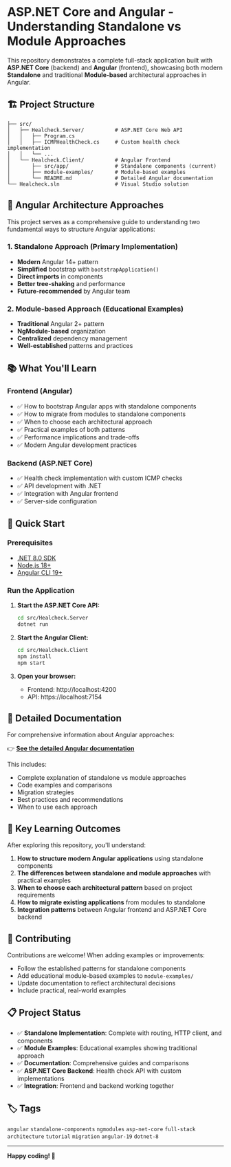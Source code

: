 # ASP.NET Core and Angular - Understanding Standalone vs Module Approaches

This repository demonstrates a complete full-stack application built with **ASP.NET Core** (backend) and **Angular** (frontend), showcasing both modern **Standalone** and traditional **Module-based** architectural approaches in Angular.

## 🏗️ Project Structure

```
├── src/
│   ├── Healcheck.Server/          # ASP.NET Core Web API
│   │   ├── Program.cs
│   │   ├── ICMPHealthCheck.cs     # Custom health check implementation
│   │   └── ...
│   └── Healcheck.Client/          # Angular Frontend
│       ├── src/app/               # Standalone components (current)
│       ├── module-examples/       # Module-based examples
│       └── README.md              # Detailed Angular documentation
└── Healcheck.sln                  # Visual Studio solution
```

## 🚀 Angular Architecture Approaches

This project serves as a comprehensive guide to understanding two fundamental ways to structure Angular applications:

### 1. **Standalone Approach** (Primary Implementation)
- **Modern** Angular 14+ pattern
- **Simplified** bootstrap with `bootstrapApplication()`
- **Direct imports** in components
- **Better tree-shaking** and performance
- **Future-recommended** by Angular team

### 2. **Module-based Approach** (Educational Examples)
- **Traditional** Angular 2+ pattern  
- **NgModule-based** organization
- **Centralized** dependency management
- **Well-established** patterns and practices

## 📚 What You'll Learn

### Frontend (Angular)
- ✅ How to bootstrap Angular apps with standalone components
- ✅ How to migrate from modules to standalone components
- ✅ When to choose each architectural approach
- ✅ Practical examples of both patterns
- ✅ Performance implications and trade-offs
- ✅ Modern Angular development practices

### Backend (ASP.NET Core)
- ✅ Health check implementation with custom ICMP checks
- ✅ API development with .NET
- ✅ Integration with Angular frontend
- ✅ Server-side configuration

## 🚀 Quick Start

### Prerequisites
- [.NET 8.0 SDK](https://dotnet.microsoft.com/download/dotnet/8.0)
- [Node.js 18+](https://nodejs.org/)
- [Angular CLI 19+](https://angular.io/cli)

### Run the Application

1. **Start the ASP.NET Core API:**
   ```bash
   cd src/Healcheck.Server
   dotnet run
   ```

2. **Start the Angular Client:**
   ```bash
   cd src/Healcheck.Client
   npm install
   npm start
   ```

3. **Open your browser:**
   - Frontend: http://localhost:4200
   - API: https://localhost:7154

## 📖 Detailed Documentation

For comprehensive information about Angular approaches:

👉 **[See the detailed Angular documentation](./src/Healcheck.Client/README.md)**

This includes:
- Complete explanation of standalone vs module approaches
- Code examples and comparisons
- Migration strategies
- Best practices and recommendations
- When to use each approach

## 🎯 Key Learning Outcomes

After exploring this repository, you'll understand:

1. **How to structure modern Angular applications** using standalone components
2. **The differences between standalone and module approaches** with practical examples
3. **When to choose each architectural pattern** based on project requirements
4. **How to migrate existing applications** from modules to standalone
5. **Integration patterns** between Angular frontend and ASP.NET Core backend

## 🤝 Contributing

Contributions are welcome! When adding examples or improvements:

- Follow the established patterns for standalone components
- Add educational module-based examples to `module-examples/` 
- Update documentation to reflect architectural decisions
- Include practical, real-world examples

## 📋 Project Status

- ✅ **Standalone Implementation**: Complete with routing, HTTP client, and components
- ✅ **Module Examples**: Educational examples showing traditional approach
- ✅ **Documentation**: Comprehensive guides and comparisons
- ✅ **ASP.NET Core Backend**: Health check API with custom implementations
- ✅ **Integration**: Frontend and backend working together

## 🏷️ Tags

`angular` `standalone-components` `ngmodules` `asp-net-core` `full-stack` `architecture` `tutorial` `migration` `angular-19` `dotnet-8`

---

**Happy coding! 🚀**